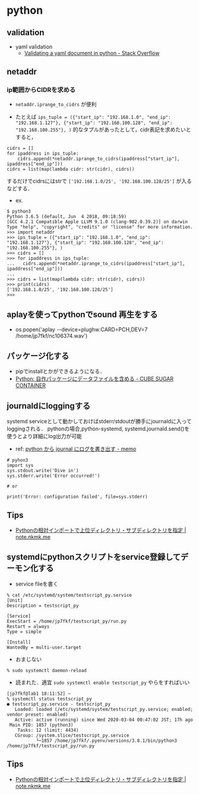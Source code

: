 # python

## validation
- yaml validation
  - [Validating a yaml document in python - Stack Overflow](https://stackoverflow.com/questions/3262569/validating-a-yaml-document-in-python)

## netaddr
### ip範囲からCIDRを求める
- `netaddr.iprange_to_cidrs` が便利

- たとえば
`ips_tuple = ({"start_ip": "192.168.1.0", "end_ip": "192.168.1.127"}, {"start_ip": "192.168.100.128", "end_ip": "192.168.100.255"}, )`
的なタプルがあったとして，cidr表記を求めたいとすると，
```
cidrs = []
for ipaddress in ips_tuple:
    cidrs.append(*netaddr.iprange_to_cidrs(ipaddress["start_ip"], ipaddress["end_ip"]))
cidrs = list(map(lambda cidr: str(cidr), cidrs))
```
するだけでcidrsにはstrで `['192.168.1.0/25', '192.168.100.128/25']` が入るなどする．

- ex.
```
$ python3
Python 3.6.5 (default, Jun  4 2018, 09:18:59)
[GCC 4.2.1 Compatible Apple LLVM 9.1.0 (clang-902.0.39.2)] on darwin
Type "help", "copyright", "credits" or "license" for more information.
>>> import netaddr
>>> ips_tuple = ({"start_ip": "192.168.1.0", "end_ip": "192.168.1.127"}, {"start_ip": "192.168.100.128", "end_ip": "192.168.100.255"}, )
>>> cidrs = []
>>> for ipaddress in ips_tuple:
...   cidrs.append(*netaddr.iprange_to_cidrs(ipaddress["start_ip"], ipaddress["end_ip"]))
...
>>> cidrs = list(map(lambda cidr: str(cidr), cidrs))
>>> print(cidrs)
['192.168.1.0/25', '192.168.100.128/25']
>>>
```

## aplayを使ってpythonでsound 再生をする
- os.popen('aplay --device=plughw:CARD=PCH,DEV=7 /home/jp7fkf/nc106374.wav')

## パッケージ化する
- pipでinstallとかができるようになる．
- [Python: 自作パッケージにデータファイルを含める - CUBE SUGAR CONTAINER](https://blog.amedama.jp/entry/2015/12/26/012332)

## journaldにloggingする
systemd serviceとして動かしておけばstderr/stdoutが勝手にjournaldに入ってloggingされる．
pythonの場合,python-systemd, systemd.journald.send()を使うとより詳細にlog出力が可能
- ref: [python から journal にログを書き出す - memo](https://u7fa9.org/memo/HEAD/archives/2015-11/2015-11-21.rst)

```
# pyhon3
import sys
sys.stdout.write('Dive in')
sys.stderr.write('Error occurred!')

# or

print('Error: configuration failed', file=sys.stderr)
```

## Tips
-  [Pythonの相対インポートで上位ディレクトリ・サブディレクトリを指定 | note.nkmk.me](https://note.nkmk.me/python-relative-import/)

## systemdにpythonスクリプトをservice登録してデーモン化する

- service fileを書く
```
% cat /etc/systemd/system/testscript_py.service
[Unit]
Description = testscript_py

[Service]
ExecStart = /home/jp7fkf/testscript_py/run.py
Restart = always
Type = simple

[Install]
WantedBy = multi-user.target

```
- おまじない
```
% sudo systemctl daemon-reload
```
- 読まれた．適宜 `sudo systemctl enable testscript_py` やらをすればいい
```
[jp7fkf@lab1 18:11:52] ~
% systemctl status testscript_py
● testscript_py.service - testscript_py
   Loaded: loaded (/etc/systemd/system/testscript_py.service; enabled; vendor preset: enabled)
   Active: active (running) since Wed 2020-03-04 00:47:02 JST; 17h ago
 Main PID: 1857 (python3)
    Tasks: 12 (limit: 4434)
   CGroup: /system.slice/testscript_py.service
           └─1857 /home/jp7fkf/.pyenv/versions/3.8.1/bin/python3 /home/jp7fkf/testscript_py/run.py
```

## Tips
-  [Pythonの相対インポートで上位ディレクトリ・サブディレクトリを指定 | note.nkmk.me](https://note.nkmk.me/python-relative-import/)
